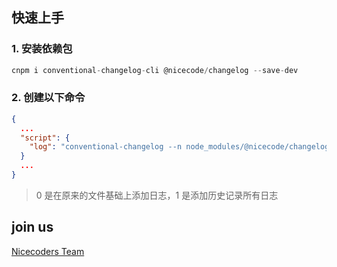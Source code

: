 ## 快速上手

### 1. 安装依赖包

```js
cnpm i conventional-changelog-cli @nicecode/changelog --save-dev
```

### 2. 创建以下命令

```json
{
  ...
  "script": {
    "log": "conventional-changelog --n node_modules/@nicecode/changelog -i CHANGELOG.md -s -r 0",
  }
  ...
}
```

> 0 是在原来的文件基础上添加日志，1 是添加历史记录所有日志

## join us

[Nicecoders Team](https://github.com/nicecoders/nicecode)
